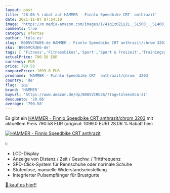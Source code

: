 ```yaml
---
layout: post
title: '28.06 % rabat auf HAMMER - Finnlo Speedbike CRT  anthrazit'
date: 2021-11-07 07:54:10
image: 'https://m.media-amazon.com/images/I/41q1z0ZLy2L._SL500_._SL400_.jpg'
comments: true
category: ofertas
author: 'tole.es'
slug: 'B005VCRUE6-de HAMMER - Finnlo Speedbike CRT anthrazit/chrom 3203'
sku: 'B005VCRUE6-de'
tags: [ 'Fitness','Fitnessbikes','Sport','Sport & Freizeit','Trainingsgeräte für das Ausdauertraining','hammer', ]
actualPrice: 790.58 EUR
currency: EUR
price: 790.58
comparePrice: 1099.0 EUR
prodname: 'HAMMER - Finnlo Speedbike CRT  anthrazit/chrom  3203'
country: 'de'
flag: '🇩🇪'
brand: 'HAMMER'
buyurl: 'https://www.amazon.de/dp/B005VCRUE6/?tag=tolees0ca-21'
descuento: '28.06'
average: '790.58'
---
```


Es gibt ein [HAMMER - Finnlo Speedbike CRT  anthrazit/chrom  3203](https://www.amazon.de/dp/B005VCRUE6/?tag=tolees0ca-21) mit aktuellem Preis 790.58 EUR (original: 1099.0 EUR) 28.06 % Rabatt hier:

[![HAMMER - Finnlo Speedbike CRT  anthrazit](https://m.media-amazon.com/images/I/41q1z0ZLy2L._SL500_._SL400_.jpg)](https://www.amazon.de/dp/B005VCRUE6/?tag=tolees0ca-21)

ℹ️:

- LCD-Display
- Anzeige von Distanz / Zeit / Geschw. / Trittfrequenz
- SPD-Click-System für Rennschuhe oder normale Schuhe
- Stufenlose, manuelle Widerstandseinstellung
- Integrierter Pulsempfänger für Brustgurte

[🛒 kauf es hier!!](https://www.amazon.de/dp/B005VCRUE6/?tag=tolees0ca-21)
